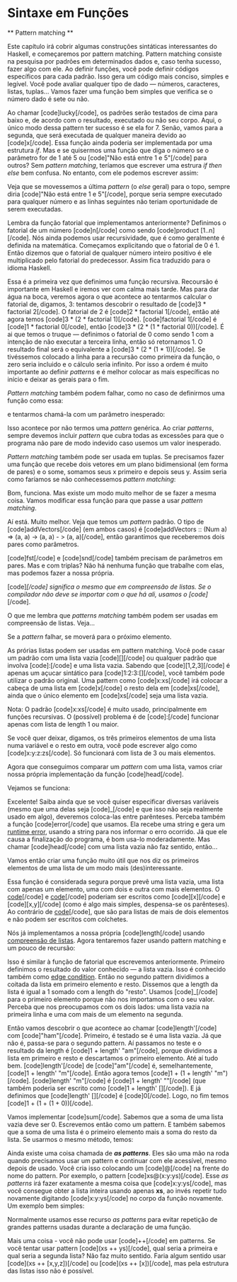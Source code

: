 Sintaxe em Funções
==================

** Pattern matching **

Este capítulo irá cobrir algumas construções sintáticas interessantes do Haskell, e começaremos por pattern matching. Pattern matching consiste na pesquisa por padrões em determinados dados e, caso tenha sucesso, fazer algo com ele.
Ao definir funções, você pode definir códigos específicos para cada padrão. Isso gera um código mais conciso, simples e legível. Você pode avaliar qualquer tipo de dado &mdash; números, caracteres, listas, tuplas... Vamos fazer uma função bem simples que verifica se o número dado é sete ou não.

Ao chamar [code]lucky[/code], os padrões serão testados de cima para baixo e, de acordo com o resultado, executado ou não seu corpo. Aqui, o único modo dessa pattern ter sucesso é se ela for 7. Senão, vamos para a segunda, que será executada de qualquer maneira devido ao [code]x[/code]. Essa função ainda poderia ser implementada por uma estrutura <i>if</i>. Mas e se quisermos uma função que diga o número se o parâmetro for de 1 até 5 ou [code]"Não está entre 1 e 5"[/code] para outros? Sem <i>pattern matching</i>, teríamos que escrever uma estrura <i>if then else</i> bem confusa. No entanto, com ele podemos escrever assim:

Veja que se movessemos a última <i>pattern</i> (o <i>else</i> geral) para o topo, sempre diria [code]"Não está entre 1 e 5"[/code], porque seria sempre executado para qualquer número e as linhas seguintes não teriam oportunidade de serem executadas.

Lembra da função fatorial que implementamos anteriormente? Definimos o fatorial de um número [code]n[/code] como sendo [code]product [1..n][/code]. Nós ainda podemos usar recursividade, que é como geralmente é definida na matemática. Começamos explicitando que o fatorial de 0 é 1. Então dizemos que o fatorial de qualquer número inteiro positivo é ele multiplicado pelo fatorial do predecessor. Assim fica traduzido para o idioma Haskell.

Essa é a primeira vez que definimos uma função recursiva. Recoursão é importante em Haskell e iremos ver com calma mais tarde. Mas para dar água na boca, veremos agora o que acontece ao tentarmos calcular o fatorial de, digamos, 3: tentamos descobrir o resultado de [code]3 * factorial 2[/code]. O fatorial de 2 é [code]2 * factorial 1[/code], então até agora temos [code]3 * (2 * factorial 1)[/code]. [code]factorial 1[/code] é [code]1 * factorial 0[/code], então [code]3 * (2 * (1 * factorial 0))[/code]. É ai que temos o truque &mdash; definimos o fatorial de 0 como sendo 1 com a intenção de não executar a terceira linha, então só retornamos 1. O resultado final será o equivalente a [code]3 * (2 * (1 * 1))[/code]. Se tivéssemos colocado a linha para a recursão como primeira da função, o zero seria incluido e o cálculo seria infinito. Por isso a ordem é muito importante ao definir <i>patterns</i> e é melhor colocar as mais específicas no início e deixar as gerais para o fim.

<i>Pattern matching</i> também podem falhar, como no caso de definirmos uma função como essa:

e tentarmos chamá-la com um parâmetro inesperado:

Isso acontece por não termos uma <i>pattern</i> genérica. Ao criar <i>patterns</i>, sempre devemos 
incluir <i>pattern</i> que cubra todas as excessões para que o programa não pare de modo indevido 
caso usemos um valor inesperado.

<i>Pattern matching</i> também pode ser usada em tuplas. Se precisamos fazer uma função que recebe 
dois vetores em um plano bidimensional (em forma de pares) e o some, somamos seus x primeiro e 
depois seus y. Assim seria como faríamos se não conhecessemos <i>pattern matching</i>:

Bom, funciona. Mas existe um modo muito melhor de se fazer a mesma coisa. Vamos modificar essa 
função para que passe a usar <i>pattern matching</i>.

Aí está. Muito melhor. Veja que temos um <i>pattern</i> padrão. O tipo de [code]addVectors[/code] (em ambos casos) é [code]addVectors :: (Num a) =&gt; (a, a) -&gt; (a, a) - &gt; (a, a)[/code], então garantimos que receberemos dois pares como parâmetros.

[code]fst[/code] e [code]snd[/code] também precisam de parâmetros em pares. Mas e com triplas? Não há nenhuma função que trabalhe com elas, mas podemos fazer a nossa própria.


[code]_[/code] significa o mesmo que em compreensão de listas. Se o compilador não deve se importar com o que há ali, usamos o [code]_[/code].

O que me lembra que <i>patterns matching</i> também podem ser usadas em compreensão de listas. Veja...

Se a <i>pattern</i> falhar, se moverá para o próximo elemento.

As prórias listas podem ser usadas em pattern matching. Você pode casar um padrão com uma lista vazia 
[code][][/code] ou qualquer padrão que involva [code]:[/code] e uma lista vazia. Sabendo que [code][1,2,3][/code] 
é apenas um açucar sintático para [code]1:2:3:[][/code], você também pode utilizar o padrão original. 
Uma pattern como [code]x:xs[/code] irá colocar a cabeça de uma lista em [code]x[/code] o resto dela em 
[code]xs[/code], ainda que o único elemento em [code]xs[/code] seja uma lista vazia.

Nota: O padrão [code]x:xs[/code] é muito usado, principalmente em funções recursivas. O (possível) problema é de [code]:[/code] funcionar apenas com lista de length 1 ou maior.

Se você quer deixar, digamos, os três primeiros elementos de uma lista numa variável e o resto em outra, você pode escrever algo como [code]x:y:z:zs[/code]. Só funcionará com lista de 3 ou mais elementos.

Agora que conseguimos comparar um <i>pattern</i> com uma lista, vamos criar nossa própria implementação da função [code]head[/code].

Vejamos se funciona:

Excelente! Saiba ainda que se você quiser especificar diversas variáveis (mesmo que uma delas seja [code]_[/code] e que isso não seja realmente usado em algo), deveremos coloca-las entre parênteses. Perceba também a função [code]error[/code] que usamos. Ela recebe uma string e gera um <ins>runtime error</ins>, usando a string para nos informar o erro ocorrido. Já que ele causa a finalização do programa, é bom usa-lo moderadamente. Mas chamar [code]head[/code] com uma lista vazia não faz sentido, então...

Vamos então criar uma função muito útil que nos diz os primeiros elementos de uma lista de um modo mais (des)interessante.

Essa função é considerada segura porque prevê uma lista vazia, uma lista com apenas um elemento, uma com dois e outra com mais elementos. O [code](x:[])[/code] e [code](x:y:[])[/code] poderiam ser escritos como [code][x][/code] e [code][x,y][/code] (como é algo mais simples, despensa-se os parênteses). Ao contrário de [code](x:y:_)[/code], que são para listas de mais de dois elementos e não podem ser escritos com colchetes.

Nós já implementamos a nossa própria [code]length[/code] usando <a href="starting-out#im-a-list-comprehension" target="_blank">compreensão de listas</a>. Agora tentaremos fazer usando pattern matching e um pouco de recursão:


Isso é similar à função de fatorial que escrevemos anteriormente. Primeiro definimos o resultado do valor conhecido &mdash; a lista vazia. Isso é conhecido também como <a href="http://en.wikipedia.org/wiki/Edge_case" target="_blank">edge condition</a>. Então no segundo pattern dividimos a coitada da lista em primeiro elemento e resto. Dissemos que a length da lista é igual a 1 somado com a length do "resto". Usamos [code]_[/code] para o primeiro elemento porque não nos importamos com o seu valor. Perceba que nos preocupamos com os dois lados: uma lista vazia na primeira linha e uma com mais de um elemento na segunda.

Então vamos descobrir o que acontece ao chamar [code]length'[/code] com [code]"ham"[/code]. Primeiro, é testado se é uma lista vazia. Já que não é, passa-se para o segundo pattern. Aí passamos no teste e o resultado da length é [code]1 + length' "am"[/code], porque dividimos a lista em primeiro e resto e descartamos o primeiro elemento. Até aí tudo bem. [code]length'[/code] de [code]"am"[/code] é, semelhantemente, [code]1 + length' "m"[/code]. Então agora temos [code]1 + (1 + length' "m")[/code]. [code]length' "m"[/code] é [code]1 + length' ""[/code] (que também poderia ser escrito como [code]1 + length' [][/code]). E já definimos que [code]length' [][/code] é [code]0[/code]. Logo, no fim temos [code]1 + (1 + (1 + 0))[/code].

Vamos implementar [code]sum[/code]. Sabemos que a soma de uma lista vazia deve ser 0. Escrevemos então como um pattern. E também sabemos que a soma de uma lista é o primeiro elemento mais a soma do resto da lista. Se usarmos o mesmo método, temos:

Ainda existe uma coisa chamada de <i><strong>as patterns</strong></i>. Eles são uma mão na roda quando precisamos usar um pattern e continuar com ele acessível, mesmo depois de usado. Você cria isso colocando um [code]@[/code] na frente do nome do pattern. Por exemplo, o pattern [code]xs@(x:y:ys)[/code]. Esse <i>as patterns</i> irá fazer exatamente a mesma coisa que [code]x:y:ys[/code], mas você consegue obter a lista inteira usando apenas <strong>xs</strong>, ao invés repetir tudo novamente digitando [code]x:y:ys[/code] no corpo da função novamente. Um exemplo bem simples:

Normalmente usamos esse recurso <i>as patterns</i> para evitar repetição de grandes patterns usadas durante a declaração de uma função.

Mais uma coisa - você não pode usar [code]++[/code] em patterns. Se você tentar usar pattern [code](xs ++ ys)[/code], qual seria a primeira e qual seria a segunda lista? Não faz muito sentido. Faria algum sentido usar [code](xs ++ [x,y,z])[/code] ou [code](xs ++ [x])[/code], mas pela estrutura das listas isso não é possível.
